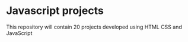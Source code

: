 # Javascript projects
 This repository will contain 20 projects developed using HTML CSS and JavaScript 